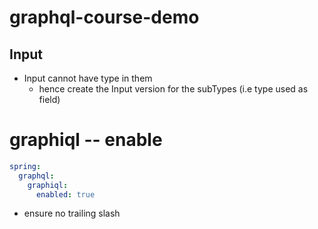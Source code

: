 # graphql-course-demo


## Input
- Input cannot have type in them
  - hence create the Input version for the subTypes (i.e type used as field)
# graphiql  -- enable 
```yaml
spring:
  graphql:
    graphiql:
      enabled: true
```
  - ensure no trailing slash

